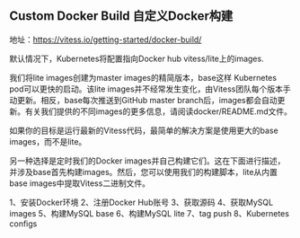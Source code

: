 ## Custom Docker Build  自定义Docker构建
地址：https://vitess.io/getting-started/docker-build/

默认情况下，Kubernetes将配置指向Docker hub vitess/lite上的images.

我们将lite images创建为master images的精简版本，base这样 Kubernetes pod可以更快的启动。该lite images并不经常发生变化，由Vitess团队每个版本手动更新。相反，base每次推送到GitHub master branch后，images都会自动更新。有关我们提供的不同images的更多信息，请阅读docker/README.md文件。

如果你的目标是运行最新的Vitess代码，最简单的解决方案是使用更大的base images，而不是lite。

另一种选择是定时我们的Docker images并自己构建它们。这在下面进行描述，并涉及base首先构建images。然后，您可以使用我们的构建脚本，lite从内置base images中提取Vitess二进制文件。

1、安装Docker环境
2、注册Docker Hub账号
3、获取源码
4、获取MySQL images
5、构建MySQL base
6、构建MySQL lite
7、tag push
8、Kubernetes configs
